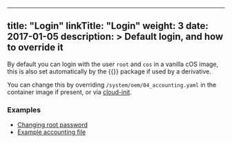 
---
title: "Login"
linkTitle: "Login"
weight: 3
date: 2017-01-05
description: >
  Default login, and how to override it
---

By default you can login with the user `root` and `cos` in a vanilla cOS image, this is also set automatically by the {{<package package="system/cloud-config" >}} package if used by a derivative.

You can change this by overriding `/system/oem/04_accounting.yaml` in the container image if present, or via [cloud-init](../../reference/cloud_init/#stagesstage_idstep_nameusers).

### Examples
- [Changing root password](https://github.com/rancher-sandbox/cos-toolkit-sample-repo/blob/00c0b4abf8225224c1c177f5b3bd818c7b091eaf/packages/sampleOS/build.yaml#L13)
- [Example accounting file](https://github.com/rancher-sandbox/epinio-appliance-demo-sample/blob/master/packages/epinioOS/04_accounting.yaml)
